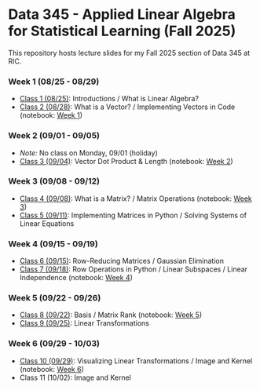 # Data 345 - Applied Linear Algebra for Statistical Learning (Fall 2025)
This repository hosts lecture slides for my Fall 2025 section of Data 345 at RIC. 

### Week 1 (08/25 - 08/29)
- [Class 1 (08/25)](D345-FA25-Class1-0825.pdf): Introductions / What is Linear Algebra?
- [Class 2 (08/28)](D345-FA25-Class2_0828.pdf): What is a Vector? / Implementing Vectors in Code (notebook: [Week 1](https://colab.research.google.com/drive/1ELZnlCkh5uSFNInoh6J7HoOrz8-1FT6-?usp=drive_link))
### Week 2 (09/01 - 09/05)
- *Note:* No class on Monday, 09/01 (holiday)
- [Class 3 (09/04)](D345-FA25-Class3-0904.pdf): Vector Dot Product & Length (notebook: [Week 2](https://colab.research.google.com/drive/18DyL4Vsc0cXpVRCubcta-rXaLTGQaPBo?usp=drive_link))
### Week 3 (09/08 - 09/12)
- [Class 4 (09/08)](D345-FA25-Class4-0908.pdf): What is a Matrix? / Matrix Operations (notebook: [Week 3](https://colab.research.google.com/drive/1A48DfBX-UfMBMo2-GbUTngXAp0N0Edw9?usp=drive_link))
- [Class 5 (09/11)](D345-FA25-Class5-0911.pdf): Implementing Matrices in Python / Solving Systems of Linear Equations
### Week 4 (09/15 - 09/19)
- [Class 6 (09/15)](D345-FA25-Class6-0915.pdf): Row-Reducing Matrices / Gaussian Elimination
- [Class 7 (09/18)](D345-FA25-Class7-0918.pdf): Row Operations in Python / Linear Subspaces / Linear Independence (notebook: [Week 4](https://colab.research.google.com/drive/1t4_cCjFWZHTjAcB5rpngIaOmmldBtnQv?usp=drive_link))
### Week 5 (09/22 - 09/26)
- [Class 8 (09/22)](D345-FA25-Class8-0922.pdf): Basis / Matrix Rank (notebook: [Week 5](https://colab.research.google.com/drive/1v11HhxFE69byjQDpvchGZAnfSe6mPxR-?usp=sharing))
- [Class 9 (09/25)](D345-FA25-Class9-0925.pdf): Linear Transformations
### Week 6 (09/29 - 10/03)
- [Class 10 (09/29)](D345-FA25-Class10-0929.pdf): Visualizing Linear Transformations / Image and Kernel (notebook: [Week 6](https://colab.research.google.com/drive/143ZW_WVNkKkdOQ84j37JL4fW-6oOdyZF?usp=sharing))
- Class 11 (10/02): Image and Kernel
